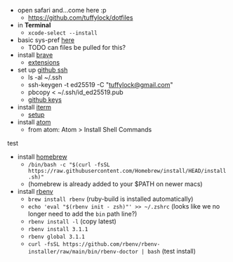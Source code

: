 * open safari and...come here :p
  * https://github.com/tuffylock/dotfiles
* in **Terminal**
  * `xcode-select --install`
* basic sys-pref [here](macbook.md#system-preferences)
  * TODO can files be pulled for this?
* install [brave](https://brave.com/download/)
  * [extensions](browsers.md)
* set up [github ssh](https://docs.github.com/en/authentication/connecting-to-github-with-ssh)
  * ls -al ~/.ssh
  * ssh-keygen -t ed25519 -C "tuffylock@gmail.com"
  * pbcopy < ~/.ssh/id_ed25519.pub
  * [github keys](https://github.com/settings/keys)
* install [iterm](https://iterm2.com/downloads.html)
  * [setup](iterm.md)
* install [atom](https://atom.io/)
  * from atom: Atom > Install Shell Commands

test

* install [homebrew](https://brew.sh/)
  * `/bin/bash -c "$(curl -fsSL https://raw.githubusercontent.com/Homebrew/install/HEAD/install.sh)"`
  * (homebrew is already added to your $PATH on newer macs)
* install [rbenv](https://github.com/rbenv/rbenv)
  * `brew install rbenv` (ruby-build is installed automatically)
  * `echo 'eval "$(rbenv init - zsh)"' >> ~/.zshrc` (looks like we no longer need to add the `bin` path line?)
  * `rbenv install -l` (copy latest)
  * `rbenv install 3.1.1`
  * `rbenv global 3.1.1`
  * `curl -fsSL https://github.com/rbenv/rbenv-installer/raw/main/bin/rbenv-doctor | bash` (test install)
